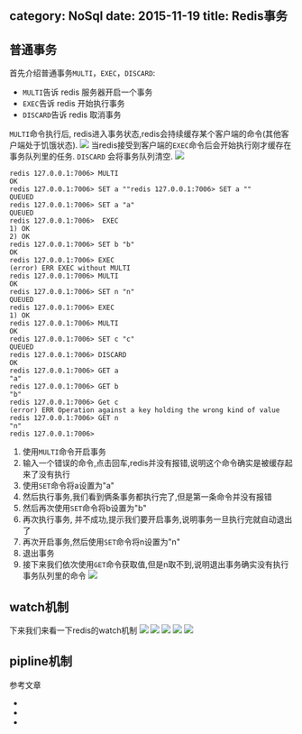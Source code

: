 category: NoSql
date: 2015-11-19
title: Redis事务
---

## 普通事务
首先介绍普通事务`MULTI`，`EXEC`，`DISCARD`:

* `MULTI`告诉 redis 服务器开启一个事务
* `EXEC`告诉 redis 开始执行事务
* `DISCARD`告诉 redis 取消事务

`MULTI`命令执行后, redis进入事务状态,redis会持续缓存某个客户端的命令(其他客户端处于饥饿状态).
![](https://raw.githubusercontent.com/yu66/blog-website/images/redis/redis-multi.png)
当redis接受到客户端的`EXEC`命令后会开始执行刚才缓存在事务队列里的任务. `DISCARD` 会将事务队列清空.
![](https://raw.githubusercontent.com/yu66/blog-website/images/redis/redis-tranactions.png)
```shell
redis 127.0.0.1:7006> MULTI
OK
redis 127.0.0.1:7006> SET a ""redis 127.0.0.1:7006> SET a ""
QUEUED
redis 127.0.0.1:7006> SET a "a"
QUEUED
redis 127.0.0.1:7006>  EXEC
1) OK
2) OK
redis 127.0.0.1:7006> SET b "b"
OK
redis 127.0.0.1:7006> EXEC
(error) ERR EXEC without MULTI
redis 127.0.0.1:7006> MULTI
OK
redis 127.0.0.1:7006> SET n "n"
QUEUED
redis 127.0.0.1:7006> EXEC
1) OK
redis 127.0.0.1:7006> MULTI
OK
redis 127.0.0.1:7006> SET c "c"
QUEUED
redis 127.0.0.1:7006> DISCARD
OK
redis 127.0.0.1:7006> GET a
"a"
redis 127.0.0.1:7006> GET b
"b"
redis 127.0.0.1:7006> Get c
(error) ERR Operation against a key holding the wrong kind of value
redis 127.0.0.1:7006> GET n
"n"
redis 127.0.0.1:7006>
```
1. 使用`MULTI`命令开启事务
2. 输入一个错误的命令,点击回车,redis并没有报错,说明这个命令确实是被缓存起来了没有执行
3. 使用`SET`命令将a设置为"a"
4. 然后执行事务,我们看到俩条事务都执行完了,但是第一条命令并没有报错
5. 然后再次使用`SET`命令将b设置为"b"
6. 再次执行事务, 并不成功,提示我们要开启事务,说明事务一旦执行完就自动退出了
7. 再次开启事务,然后使用`SET`命令将n设置为"n"
8. 退出事务
9. 接下来我们依次使用`GET`命令获取值,但是n取不到,说明退出事务确实没有执行事务队列里的命令
![](https://raw.githubusercontent.com/yu66/blog-website/images/redis/redis_transaction.png)

## watch机制
下来我们来看一下redis的watch机制
![](https://raw.githubusercontent.com/yu66/blog-website/images/redis/watch1.png)
![](https://raw.githubusercontent.com/yu66/blog-website/images/redis/watch2.png)
![](https://raw.githubusercontent.com/yu66/blog-website/images/redis/watch3.png)
![](https://raw.githubusercontent.com/yu66/blog-website/images/redis/watch4.png)
![](https://raw.githubusercontent.com/yu66/blog-website/images/redis/redis_watched_keys.png)

## pipline机制


参考文章
* [](http://redisbook.readthedocs.org/en/latest/feature/transaction.html)
* [](http://ju.outofmemory.cn/entry/81786)
* [](http://redisdoc.com/topic/transaction.html#id2)
